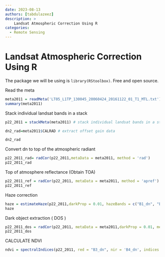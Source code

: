 ```yaml
---
date: 2023-08-13
authors: [tabdulazeez]
description: >
    Landsat Atmospheric Correction Using R
categories:
  - Remote Sensing 
---
```


# Landsat Atmospheric Correction Using R 
The package we will be using is `library(RStoolbox)`. Free and open source.

<!-- more -->

Read the meta 
```R
meta2011 = readMeta('LT05_L1TP_130045_20060424_20161122_01_T1_MTL.txt')
summary(meta2011)

```

Stack individual landsat bands in a stack
```R
p22_2011 = stackMeta(meta2011) # stack individual landsat bands in a stack

dn2_rad=meta2011$CALRAD # extract offset gain data

dn2_rad


```

Convert dn to top of the atmospheric radiant
```R
p22_2011_rad= radCor(p22_2011,metaData = meta2011, method = 'rad')
p22_2011_rad


```


Top of atmosphere reflectance (Obtain TOA)

```R 
p22_2011_ref = radCor(p22_2011, metaData = meta2011, method = 'apref')
p22_2011_ref

```

Haze correction

```R 
haze = estimateHaze(p22_2011,darkProp = 0.01, hazeBands = c("B1_dn", "B2_dn","B3_dn","B4_dn"))
haze

```

Dark object extraction ( DOS )

```R
p22_2011_dos = radCor(p22_2011, metaData = meta2011,darkProp = 0.01, method = 'dos')
p22_2011_dos 

```

 CALCULATE NDVI

```R
ndvi = spectralIndices(p22_2011, red = "B3_dn", nir = 'B4_dn', indices = 'NDVI')

```
